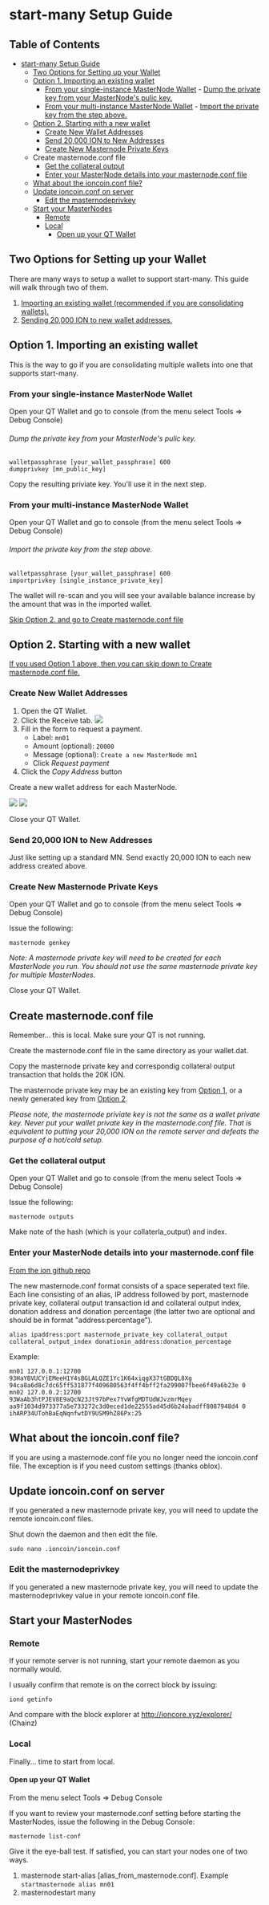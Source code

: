 # start-many Setup Guide

Table of Contents
-----------------
- [start-many Setup Guide](#start-many-setup-guide)
    - [Two Options for Setting up your Wallet](#two-options-for-setting-up-your-wallet)
    - [Option 1. Importing an existing wallet](#option-1-importing-an-existing-wallet)
        - [From your single-instance MasterNode Wallet](#from-your-single-instance-masternode-wallet)
                    - [Dump the private key from your MasterNode's pulic key.](#dump-the-private-key-from-your-masternodes-pulic-key)
        - [From your multi-instance MasterNode Wallet](#from-your-multi-instance-masternode-wallet)
                    - [Import the private key from the step above.](#import-the-private-key-from-the-step-above)
    - [Option 2. Starting with a new wallet](#option-2-starting-with-a-new-wallet)
        - [Create New Wallet Addresses](#create-new-wallet-addresses)
        - [Send 20,000 ION to New Addresses](#send-20000-ion-to-new-addresses)
        - [Create New Masternode Private Keys](#create-new-masternode-private-keys)
    - [<a name="masternodeconf"></a>Create masternode.conf file](#a-name%22masternodeconf%22acreate-masternodeconf-file)
        - [Get the collateral output](#get-the-collateral-output)
        - [Enter your MasterNode details into your masternode.conf file](#enter-your-masternode-details-into-your-masternodeconf-file)
    - [What about the ioncoin.conf file?](#what-about-the-ioncoinconf-file)
    - [Update ioncoin.conf on server](#update-ioncoinconf-on-server)
        - [Edit the masternodeprivkey](#edit-the-masternodeprivkey)
    - [Start your MasterNodes](#start-your-masternodes)
        - [Remote](#remote)
        - [Local](#local)
            - [Open up your QT Wallet](#open-up-your-qt-wallet)

## Two Options for Setting up your Wallet
There are many ways to setup a wallet to support start-many. This guide will walk through two of them.

1. [Importing an existing wallet (recommended if you are consolidating wallets).](#option-1-importing-an-existing-wallet)
2. [Sending 20,000 ION to new wallet addresses.](#option-2-starting-with-a-new-wallet)

## Option 1. Importing an existing wallet

This is the way to go if you are consolidating multiple wallets into one that supports start-many. 

### From your single-instance MasterNode Wallet

Open your QT Wallet and go to console (from the menu select Tools => Debug Console)

###### Dump the private key from your MasterNode's pulic key.

```
walletpassphrase [your_wallet_passphrase] 600
dumpprivkey [mn_public_key]
```

Copy the resulting priviate key. You'll use it in the next step.

### From your multi-instance MasterNode Wallet

Open your QT Wallet and go to console (from the menu select Tools => Debug Console)

###### Import the private key from the step above.

```
walletpassphrase [your_wallet_passphrase] 600
importprivkey [single_instance_private_key]
```

The wallet will re-scan and you will see your available balance increase by the amount that was in the imported wallet.

[Skip Option 2. and go to Create masternode.conf file](#masternodeconf)

## Option 2. Starting with a new wallet
[If you used Option 1 above, then you can skip down to Create masternode.conf file.](#masternodeconf)

### Create New Wallet Addresses

1. Open the QT Wallet.
2. Click the Receive tab. 
   ![](../assets/images/sources/receive-3.1.0.png)
3. Fill in the form to request a payment.
    * Label: `mn01`
    * Amount (optional): `20000`
    * Message (optional): `Create a new MasterNode mn1`
    * Click *Request payment*
4. Click the *Copy Address* button

Create a new wallet address for each MasterNode.

![](../assets/images/sources/request-payment-mn1.png)
![](../assets/images/sources/request-payment-mn1-paymentinfo.png)

Close your QT Wallet.

### Send 20,000 ION to New Addresses

Just like setting up a standard MN. Send exactly 20,000 ION to each new address created above.

### Create New Masternode Private Keys

Open your QT Wallet and go to console (from the menu select Tools => Debug Console)

Issue the following:

```masternode genkey```

*Note: A masternode private key will need to be created for each MasterNode you run. You should not use the same masternode private key for multiple MasterNodes.*

Close your QT Wallet.

## <a name="masternodeconf"></a>Create masternode.conf file

Remember... this is local. Make sure your QT is not running.

Create the masternode.conf file in the same directory as your wallet.dat.

Copy the masternode private key and correspondig collateral output transaction that holds the 20K ION.

The masternode private key may be an existing key from [Option 1](#option-1-importing-an-existing-wallet), or a newly generated key from [Option 2](#option-2-starting-with-a-new-wallet). 

*Please note, the masternode priviate key is not the same as a wallet private key. Never put your wallet private key in the masternode.conf file. That is equivalent to putting your 20,000 ION on the remote server and defeats the purpose of a hot/cold setup.*

### Get the collateral output

Open your QT Wallet and go to console (from the menu select Tools => Debug Console)

Issue the following:

```masternode outputs```

Make note of the hash (which is your collaterla_output) and index.

### Enter your MasterNode details into your masternode.conf file
[From the ion github repo](masternode_conf.md)

The new masternode.conf format consists of a space seperated text file. Each line consisting of an alias, IP address followed by port, masternode private key, collateral output transaction id and collateral output index, donation address and donation percentage (the latter two are optional and should be in format "address:percentage").

```
alias ipaddress:port masternode_private_key collateral_output collateral_output_index donationin_address:donation_percentage
```



Example:

```
mn01 127.0.0.1:12700 93HaYBVUCYjEMeeH1Y4sBGLALQZE1Yc1K64xiqgX37tGBDQL8Xg 94ca8a6d8c7dc65ff531877f409680563f4ff4bff2fa299007fbee6f49a6b23e 0
mn02 127.0.0.2:12700 93WaAb3htPJEV8E9aQcN23Jt97bPex7YvWfgMDTUdWJvzmrMqey aa9f1034d973377a5e733272c3d0eced1de22555ad45d6b24abadff8087948d4 0 ihARP34UTohBaEqNqnfwtDY9USM9hZ86Px:25
```

## What about the ioncoin.conf file?

If you are using a masternode.conf file you no longer need the ioncoin.conf file. The exception is if you need custom settings (thanks oblox). 

## Update ioncoin.conf on server

If you generated a new masternode private key, you will need to update the remote ioncoin.conf files.

Shut down the daemon and then edit the file.

```sudo nano .ioncoin/ioncoin.conf```

### Edit the masternodeprivkey
If you generated a new masternode private key, you will need to update the masternodeprivkey value in your remote ioncoin.conf file.

## Start your MasterNodes

### Remote

If your remote server is not running, start your remote daemon as you normally would. 

I usually confirm that remote is on the correct block by issuing:

```iond getinfo```

And compare with the block explorer at http://ioncore.xyz/explorer/ (Chainz)

### Local

Finally... time to start from local.

#### Open up your QT Wallet

From the menu select Tools => Debug Console

If you want to review your masternode.conf setting before starting the MasterNodes, issue the following in the Debug Console:

```masternode list-conf```

Give it the eye-ball test. If satisfied, you can start your nodes one of two ways.

1. masternode start-alias [alias_from_masternode.conf]. Example ```startmasternode alias mn01```
2. masternodestart many
